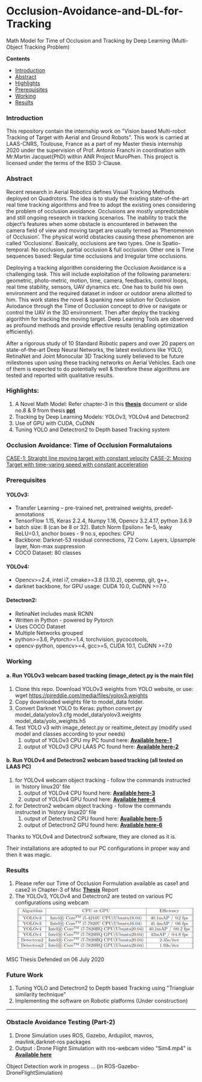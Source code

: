 # Occlusion-Avoidance-and-DL-for-Tracking
Math Model for Time of Occlusion and Tracking by Deep Learning (Multi-Object Tracking Problem)

**Contents**

* [Introduction](#Introduction)
* [Abstract](#Abstract)
* [Highlights](#Highlights)
* [Prerequisites](#prerequisites)
* [Working](#working)
* [Results](#Results)

### Introduction
This repository contain the internship work on "Vision based Multi-robot Tracking of Target with Aerial and Ground Robots". This work is carried at LAAS-CNRS, Toulouse, France as a part of my Master thesis internship  2020 under the supervision of Prof. Antonio Franchi in coordination with Mr.Martin Jacquet(PhD) within ANR Project MuroPhen. This project is licensed under the terms of the BSD 3-Clause.

### Abstract
Recent research in Aerial Robotics defines Visual Tracking Methods deployed on Quadrotors. The idea is to study the existing state-of-the-art real time tracking algorithms and free to adopt the existing ones considering the problem of occlusion avoidance. Occlusions are mostly unpredictable and still ongoing research in tracking scenarios. The inability to track the object’s features when some obstacle is encountered in between the camera field of view and moving target are usually termed as ’Phenomenon of Occlusion’. The physical world obstacles causing these phenomenon are called ‘Occlusions’. Basically, occlusions are two types. One is Spatio-temporal: No occlusion, partial occlusion & full occlusion. Other one is Time sequences based: Regular time occlusions and Irregular time occlusions.

Deploying a tracking algorithm considering the Occlusion Avoidance is a challenging task. This will include exploitation of the following parameters: geometric, photo-metric, motion, time, camera, feedbacks, control loops, real time stability, sensors, UAV dynamics etc. One has to build his own environment and the required dataset in indoor or outdoor arena allotted to him. This work states the novel & spanking new solution for Occlusion Aviodance through the Time of Occlusion concept to drive or navigate or control the UAV in the 3D environment. Then after deploy the tracking algorithm for tracking the moving target. Deep Learning Tools are observed as profound methods and provide effective results (enabling optimization efficiently).

After a rigorous study of 10 Standard Robotic papers and over 20 papers on state-of-the-art Deep Neural Networks, the latest evolutions like YOLO, RetinaNet and Joint Monocular 3D Tracking surely believed to be future milestones upon using these tracking networks on Aerial Vehicles. Each one of them is expected to do potentially well & therefore these algorithms are tested and reported with qualitative results.

### Highlights:
1. A Novel Math Model: Refer chapter-3 in this **[thesis](https://github.com/vamshikodipaka/Occlusion-Avoidance-and-DL-for-Tracking/blob/master/MSC%20Thesis/msc_thesis_vamshi.pdf)** document or slide no.8 & 9 from thesis **[ppt](https://github.com/vamshikodipaka/Occlusion-Avoidance-and-DL-for-Tracking/blob/master/MSC%20Thesis/MSC%20Presentation%20Vamshi.pdf)**
2. Tracking by Deep Learning Models: YOLOv3, YOLOv4 and Detectron2
3. Use of GPU with CUDA, CuDNN
4. Tuning YOLO and Detectron2 to Depth based Tracking system

### Occlusion Avoidance: Time of Occlusion Formalutaions 
[CASE-1: Straight line moving target with constant velocity](others/case1.JPG)
[CASE-2: Moving Target with time-varing speed with constant acceleration](others/case2.JPG)

### Prerequisites
#### YOLOv3:
* Transfer Learning – pre-trained net, pretrained weights, predef-annotations
* TensorFlow 1.15, Keras 2.2.4, Numpy 1.16, Opencv 3.2.4.17, python 3.6.9 
* batch size: 8 (can be 8 or 32). Batch Norm Epsilon= 1e-5, leaky ReLU=0.1, anchor boxes - 9 no.s, epoches: CPU
* Backbone: Darknet-53 residual connections, 72 Conv. Layers, Upsample layer, Non-max suppression
* COCO Dataset: 80 classes
#### YOLOv4:
* Opencv>=2.4, intel i7, cmake>=3.8 (3.10.2), openmp, git, g++,
* darknet backbone, for GPU usage: CUDA 10.0, CuDNN >=7.0
#### Detectron2:
* RetinaNet includes mask RCNN
* Written in Python - powered by Pytorch
* Uses COCO Dataset
* Multiple Networks grouped
* python>=3.6, Pytorch>=1.4, torchvision, pycocotools,
* opencv-python, opencv>=4, gcc>=5, CUDA 10.1, CuDNN >=7.0

### Working
#### a. Run YOLOv3 webcam based tracking (image_detect.py  is the main file)
1. Clone this repo. Download YOLOv3 weights from YOLO website, 
   or use: wget https://pjreddie.com/media/files/yolov3.weights
2. Copy downloaded weights file to model_data folder.
3. Convert Darknet YOLO to Keras:
   python convert.py model_data/yolov3.cfg model_data/yolov3.weights model_data/yolo_weights.h5
4. Test YOLO v3 with image_detect.py or realtime_detect.py (modify used model and classes according to your needs)
   1. output of YOLOv3 CPU my PC found here: **[Available here-1](https://youtu.be/J-xz2tQTK1c)**
   2. output of YOLOv3 CPU LAAS PC found here: **[Available here-2](https://youtu.be/ytDOpJ9F0mc)**

#### b. Run YOLOv4 and Detectron2 webcam based tracking (all tested on LAAS PC)
1. for YOLOv4 webcam object tracking - follow the commands instructed in 'history linux20' file
   1. output of YOLOv4 CPU found here: **[Available here-3](https://youtu.be/RpzwnDiODpA)**
   2. output of YOLOv4 GPU found here: **[Available here-4](https://youtu.be/06AHNylwcoo)**
2. for Detectron2 webcam object tracking - follow the commands instructed in 'history linux20' file
   1. output of Detectron2 CPU found here: **[Available here-5](https://youtu.be/rZjaWulg4lQ)**
   2. output of Detectron2 GPU found here: **[Available here-6](https://youtu.be/LFksvpn_jSs)**

Thanks to YOLOv4 and Detectron2 software, they are cloned as it is.

Their installations are adopted to our PC configurations in proper way and then it was magic. 

### Results
1. Please refer our Time of Occlusion Formulation available as case1 and case2 in Chapter-3 of Msc **[Thesis](https://github.com/vamshikodipaka/Occlusion-Avoidance-and-DL-for-Tracking/blob/master/MSC%20Thesis/msc_thesis_vamshi.pdf)** Report 
2. The YOLOv3, YOLOv4 and Detectron2 are tested on various PC configurations using webcam
![traj](others/performance.png)

MSC Thesis Defended on 06 July 2020

### Future Work
1. Tuning YOLO and Detectron2 to Depth based Tracking using "Triangluar similarity technique"
2. Implementing the software on Robotic platforms
(Under construction)

-----------


### Obstacle Avoidance Testing (Part-2)
1. Drone Simulation uses ROS, Gazebo, Ardupilot, mavros, mavlink,darknet-ros packages
2. Output : Drone Flight Simulation with ros-webcam video "Sim4.mp4" is **[Available here](https://youtu.be/dP2IDDWtQfU)**

Object Detection work in progess ... (in ROS-Gazebo-DroneFlightSimulation)
